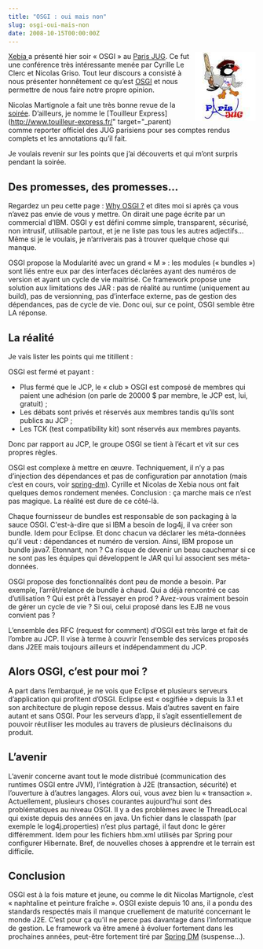 ```yaml
--- 
title: "OSGI : oui mais non"
slug: osgi-oui-mais-non
date: 2008-10-15T00:00:00Z
---
```


<img src="/img/posts/2008/12/parisjug-logo.jpg" style="float:right"/>

[Xebia ](http://www.xebia.fr/)a présenté hier soir « OSGI » au [Paris JUG](http://parisjug.org/). Ce fut une conférence très intéressante menée par Cyrille Le Clerc et Nicolas Griso. Tout leur discours a consisté à nous présenter honnêtement ce qu’est [OSGI](http://www.osgi.org/) et nous permettre de nous faire notre propre opinion.

Nicolas Martignole a fait une très bonne revue de la [soirée](http://www.touilleur-express.fr/2008/10/15/presentation-dosgi-au-paris-jug-naphtaline-et-peinture-fraiche). D’ailleurs, je nomme le [Touilleur Express](http://www.touilleur-express.fr/" target="_parent) comme reporter officiel des JUG parisiens pour ses comptes rendus complets et les annotations qu’il fait.

Je voulais revenir sur les points que j’ai découverts et qui m’ont surpris pendant la soirée.

## Des promesses, des promesses...

Regardez un peu cette page : [Why OSGI ?](http://www.osgi.org/About/WhyOSGi) et dites moi si après ça vous n’avez pas envie de vous y mettre. On dirait une page écrite par un commercial d’IBM. OSGI y est défini comme simple, transparent, sécurisé, non intrusif, utilisable partout, et je ne liste pas tous les autres adjectifs… Même si je le voulais, je n’arriverais pas à trouver quelque chose qui manque.

OSGI propose la Modularité avec un grand « M » : les modules (« bundles ») sont liés entre eux par des interfaces déclarées ayant des numéros de version et ayant un cycle de vie maitrisé. Ce framework propose une solution aux limitations des JAR : pas de réalité au runtime (uniquement au build), pas de versionning, pas d’interface externe, pas de gestion des dépendances, pas de cycle de vie. Donc oui, sur ce point, OSGI semble être LA réponse.

## La réalité

Je vais lister les points qui me titillent :

OSGI est fermé et payant :

* Plus fermé que le JCP, le « club » OSGI est composé de membres qui paient une adhésion (on parle de 20000 $ par membre, le JCP est, lui, gratuit) ;
* Les débats sont privés et réservés aux membres tandis qu’ils sont publics au JCP ;
* Les TCK (test compatibility kit) sont réservés aux membres payants.

Donc par rapport au JCP, le groupe OSGI se tient à l’écart et vit sur ces propres règles.

OSGI est complexe à mettre en œuvre. Techniquement, il n’y a pas d’injection des dépendances et pas de configuration par annotation (mais c’est en cours, voir [spring-dm](http://www.springframework.org/osgi)). Cyrille et Nicolas de Xebia nous ont fait quelques demos rondement menées. Conclusion : ça marche mais ce n’est pas magique. La réalité est dure de ce côté-là.

Chaque fournisseur de bundles est responsable de son packaging à la sauce OSGI. C'est-à-dire que si IBM a besoin de log4j, il va créer son bundle. Idem pour Eclipse. Et donc chacun va déclarer les méta-données qu’il veut : dépendances et numéro de version. Ainsi, IBM propose un bundle java7. Etonnant, non ? Ca risque de devenir un beau cauchemar si ce ne sont pas les équipes qui développent le JAR qui lui associent ses méta-données.

OSGI propose des fonctionnalités dont peu de monde a besoin. Par exemple, l’arrêt/relance de bundle à chaud. Qui a déjà rencontré ce cas d’utilisation ? Qui est prêt à l’essayer en prod ? Avez-vous vraiment besoin de gérer un cycle de vie ? Si oui, celui proposé dans les EJB ne vous convient pas ?

L’ensemble des RFC (request for comment) d’OSGI est très large et fait de l’ombre au JCP. Il vise à terme à couvrir l’ensemble des services proposés dans J2EE mais toujours ailleurs et indépendamment du JCP.

## Alors OSGI, c’est pour moi ?

A part dans l’embarqué, je ne vois que Eclipse et plusieurs serveurs d’application qui profitent d’OSGI. Eclipse est « osgifiée » depuis la 3.1 et son architecture de plugin repose dessus. Mais d’autres savent en faire autant et sans OSGI. Pour les serveurs d’app, il s’agit essentiellement de pouvoir réutiliser les modules au travers de plusieurs déclinaisons du produit.

## L’avenir

L’avenir concerne avant tout le mode distribué (communication des runtimes OSGI entre JVM), l’intégration à J2E (transaction, sécurité) et l’ouverture à d’autres langages. Alors oui, vous avez bien lu « transaction ». Actuellement, plusieurs choses courantes aujourd’hui sont des problématiques au niveau OSGI. Il y a des problèmes avec le ThreadLocal qui existe depuis des années en java. Un fichier dans le classpath (par exemple le log4j.properties) n’est plus partagé, il faut donc le gérer différemment. Idem pour les fichiers hbm.xml utilisés par Spring pour configurer Hibernate. Bref, de nouvelles choses à apprendre et le terrain est difficile.

## Conclusion

OSGI est à la fois mature et jeune, ou comme le dit Nicolas Martignole, c’est « naphtaline et peinture fraîche ». OSGI existe depuis 10 ans, il a pondu des standards respectés mais il manque cruellement de maturité concernant le monde J2E. C’est pour ça qu’il ne perce pas davantage dans l’informatique de gestion. Le framework va être amené à évoluer fortement dans les prochaines années, peut-être fortement tiré par [Spring DM](http://www.springframework.org/osgi) (suspense…).
